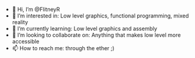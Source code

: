 - 👋 Hi, I’m @FlitneyR
- 👀 I’m interested in: Low level graphics, functional programming, mixed reality
- 🌱 I’m currently learning: Low level graphics and assembly
- 💞️ I’m looking to collaborate on: Anything that makes low level more accessible
- 📫 How to reach me: through the ether ;)

<!---
FlitneyR/FlitneyR is a ✨ special ✨ repository because its `README.md` (this file) appears on your GitHub profile.
You can click the Preview link to take a look at your changes.
--->
